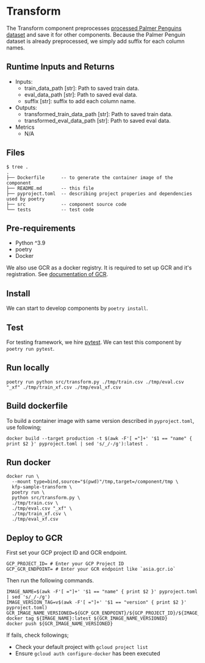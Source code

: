 # Transform

The Transform component preprocesses [processed Palmer Penguins dataset](https://storage.googleapis.com/download.tensorflow.org/data/palmer_penguins/penguins_processed.csv) and save it for other components. Because the Palmer Penguin dataset is already preprocessed, we simply add suffix for each column names.

## Runtime Inputs and Returns

- Inputs:
  - train_data_path [str]: Path to saved train data.
  - eval_data_path [str]: Path to saved eval data.
  - suffix [str]: suffix to add each column name.
- Outputs:
  - transformed_train_data_path [str]: Path to saved train data.
  - transformed_eval_data_path [str]: Path to saved eval data.
- Metrics
  - N/A

## Files

```console
$ tree .
.
├── Dockerfile      -- to generate the container image of the component
├── README.md       -- this file
├── pyproject.toml  -- describing project properies and dependencies used by poetry
├── src             -- component source code
└── tests           -- test code
```

## Pre-requirements

- Python ^3.9
- poetry
- Docker

We also use GCR as a docker registry. It is required to set up GCR and it's registration. See [documentation of GCR](https://cloud.google.com/container-registry/docs/quickstart).

## Install

We can start to develop components by `poetry install`.

## Test

For testing framework, we hire [pytest](https://docs.pytest.org/en/6.2.x/). We can test this component by `poetry run pytest`.

## Run locally

```
poetry run python src/transform.py ./tmp/train.csv ./tmp/eval.csv "_xf" ./tmp/train_xf.csv ./tmp/eval_xf.csv
```

## Build dockerfile

To build a container image with same version described in `pyproject.toml`, use following;

```shell
docker build --target production -t $(awk -F'[ ="]+' '$1 == "name" { print $2 }' pyproject.toml | sed 's/_/-/g'):latest .
```

## Run docker

```shell
docker run \
  --mount type=bind,source="$(pwd)"/tmp,target=/component/tmp \
  kfp-sample-transform \
  poetry run \
  python src/transform.py \
  ./tmp/train.csv \
  ./tmp/eval.csv "_xf" \
  ./tmp/train_xf.csv \
  ./tmp/eval_xf.csv
```

## Deploy to GCR

First set your GCP project ID and GCR endpoint.

```shell
GCP_PROJECT_ID= # Enter your GCP Project ID
GCP_GCR_ENDPOINT= # Enter your GCR endpoint like `asia.gcr.io`
```

Then run the following commands.

```shell
IMAGE_NAME=$(awk -F'[ ="]+' '$1 == "name" { print $2 }' pyproject.toml | sed 's/_/-/g')
IMAGE_VERSION_TAG=v$(awk -F'[ ="]+' '$1 == "version" { print $2 }' pyproject.toml)
GCR_IMAGE_NAME_VERSIONED=${GCP_GCR_ENDPOINT}/${GCP_PROJECT_ID}/${IMAGE_NAME}:${IMAGE_VERSION_TAG}
docker tag ${IMAGE_NAME}:latest ${GCR_IMAGE_NAME_VERSIONED}
docker push ${GCR_IMAGE_NAME_VERSIONED}
```

If fails, check followings;

- Check your default project with `gcloud project list`
- Ensure `gcloud auth configure-docker` has been executed
